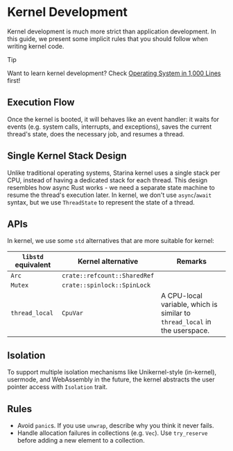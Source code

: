 # Kernel Development

Kernel development is much more strict than application development. In this guide, we present some implicit rules that you should follow when writing kernel code.

> [!TIP]
>
> Want to learn kernel development? Check [Operating System in 1,000 Lines](https://operating-system-in-1000-lines.vercel.app/) first!

## Execution Flow

Once the kernel is booted, it will behaves like an event handler: it waits for events (e.g. system calls, interrupts, and exceptions), saves the current thread's state, does the necessary job, and resumes a thread.

## Single Kernel Stack Design

Unlike traditional operating systems, Starina kernel uses a single stack per CPU, instead of having a dedicated stack for each thread. This design resembles how async Rust works - we need a separate state machine to resume the thread's execution later. In kernel, we don't use `async`/`await` syntax, but we use `ThreadState` to represent the state of a thread.

## APIs

In kernel, we use some `std` alternatives that are more suitable for kernel:

| `libstd` equivalent | Kernel alternative | Remarks |
|----------------|--------------------|----|
| `Arc` | `crate::refcount::SharedRef` | |
| `Mutex` | `crate::spinlock::SpinLock` | |
| `thread_local` | `CpuVar` | A CPU-local variable, which is similar to `thread_local` in the userspace. |

## Isolation

To support multiple isolation mechanisms like Unikernel-style (in-kernel), usermode, and WebAssembly in the future, the kernel abstracts the user pointer access with `Isolation` trait.

## Rules

- Avoid `panic`s. If you use `unwrap`, describe why you think it never fails.
- Handle allocation failures in collections (e.g. `Vec`). Use `try_reserve` before adding a new element to a collection.
